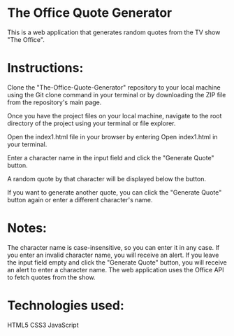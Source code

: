 # The Office Quote Generator

This is a web application that generates random quotes from the TV show "The Office".

# Instructions:

Clone the "The-Office-Quote-Generator" repository to your local machine using the Git clone command in your terminal or by downloading the ZIP file from the repository's main page.

Once you have the project files on your local machine, navigate to the root directory of the project using your terminal or file explorer.

Open the index1.html file in your browser by entering Open index1.html in your terminal.

Enter a character name in the input field and click the "Generate Quote" button.

A random quote by that character will be displayed below the button.

If you want to generate another quote, you can click the "Generate Quote" button again or enter a different character's name.

# Notes:

The character name is case-insensitive, so you can enter it in any case.
If you enter an invalid character name, you will receive an alert.
If you leave the input field empty and click the "Generate Quote" button, you will receive an alert to enter a character name.
The web application uses the Office API to fetch quotes from the show.

# Technologies used:

HTML5
CSS3
JavaScript
